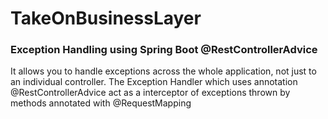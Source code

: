 # TakeOnBusinessLayer


### Exception Handling using Spring Boot @RestControllerAdvice

 It allows you to handle exceptions across the whole application, not just to an individual controller.
 The Exception Handler which uses annotation @RestControllerAdvice act as a interceptor of exceptions thrown
 by methods annotated with @RequestMapping


